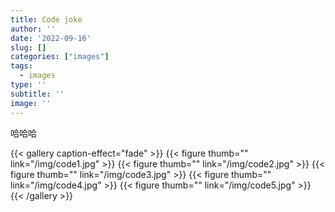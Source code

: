 ```yaml
---
title: Code joke
author: ''
date: '2022-09-16'
slug: []
categories: ["images"]
tags:
  - images
type: ''
subtitle: ''
image: ''
---
```


哈哈哈

{{< gallery caption-effect="fade" >}}
  {{< figure thumb="" link="/img/code1.jpg" >}}
  {{< figure thumb="" link="/img/code2.jpg" >}}
  {{< figure thumb="" link="/img/code3.jpg" >}}
  {{< figure thumb="" link="/img/code4.jpg" >}}
  {{< figure thumb="" link="/img/code5.jpg" >}}
{{< /gallery >}} 